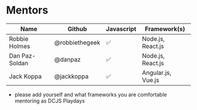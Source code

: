 # Mentors


| Name | Github | Javascript | Framework(s)|
|------|--------|------------|-------------|
| Robbie Holmes | @robbiethegeek | :white_check_mark: | Node.js, React.js |
| Dan Paz-Soldan | @danpaz | :white_check_mark: | Node.js, React.js |
| Jack Koppa | @jackkoppa | :white_check_mark: | Angular.js, Vue.js |


- please add yourself and what frameworks you are comfortable mentoring as DCJS Playdays

